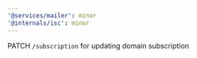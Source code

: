 ```yaml
---
'@services/mailer': minor
'@internals/isc': minor
---
```


PATCH `/subscription` for updating domain subscription
